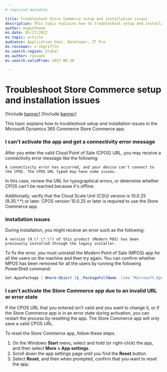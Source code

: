 ```yaml
---
# required metadata

title: Troubleshoot Store Commerce setup and installation issues
description: This topic explains how to troubleshoot setup and installation issues in the Microsoft Dynamics 365 Commerce Store Commerce app.
author: mugunthanm
ms.date: 05/27/2022
ms.topic: article
audience: Application User, Developer, IT Pro
ms.reviewer: v-chgriffin
ms.search.region: Global
ms.author: rassadi
ms.search.validFrom: 2017-06-20

---
```


# Troubleshoot Store Commerce setup and installation issues

[!include [banner](../includes/banner.md)]
[!include [banner](../includes/preview-banner.md)]

This topic explains how to troubleshoot setup and installation issues in the Microsoft Dynamics 365 Commerce Store Commerce app.

### I can't activate the app and get a connectivity error message

After you enter the valid Cloud Point of Sale (CPOS) URL, you may receive a connectivity error message like the following:

`A connectivity error has occurred, and your device can't connect to the CPOS. The CPOS URL typed may have some issues.` 

In this case, review the URL for typographical errors, or determine whether CPOS can't be reached because it's offline.

Additionally, verify that the Cloud Scale Unit (CSU) version is 10.0.25 (9.35.\*.\*) or later. CPOS version 10.0.25 or later is required to use the Store Commerce app.

### Installation issues

During installation, you might receive an error such as the following:

`A version (9.\*.\*.\*) of this product (Modern POS) has been previously installed through the legacy installer.` 

To fix the error, you must uninstall the Modern Point of Sale (MPOS) app for all the users on the machine and then try again. You can confirm whether MPOS has been removed for all the users by running the following PowerShell command:

```PowerShell
Get-AppxPackage | Where-Object {$_.PackageFullName -like "Microsoft.Dynamics.*.Pos"} | Remove-AppxPackage -Allusers
```

### I can't activate the Store Commerce app due to an invalid URL or error state

If the CPOS URL that you entered isn't valid and you want to change it, or if the Store Commerce app is in an error state during activation, you can restart the process by resetting the app. The Store Commerce app will only save a valid CPOS URL.

To reset the Store Commerce app, follow these steps.

1. On the Windows **Start** menu, select and hold (or right-click) the app, and then select **More \> App settings**.
2. Scroll down the app settings page until you find the **Reset** button.
3. Select **Reset**, and then when prompted, confirm that you want to reset the app.
